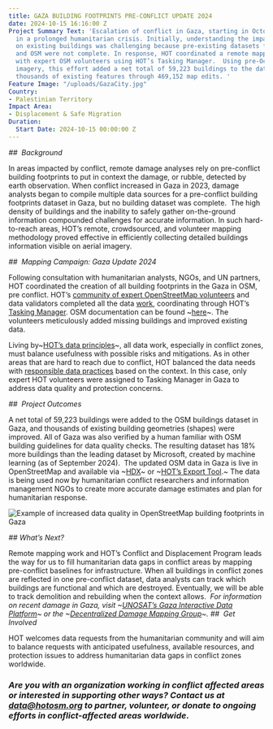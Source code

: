 ```yaml
---
title: GAZA BUILDING FOOTPRINTS PRE-CONFLICT UPDATE 2024
date: 2024-10-15 16:16:00 Z
Project Summary Text: 'Escalation of conflict in Gaza, starting in October 2023, resulted
  in a prolonged humanitarian crisis. Initially, understanding the impact of the conflict
  on existing buildings was challenging because pre-existing datasets from AI/ML models
  and OSM were not complete. In response, HOT coordinated a remote mapping campaign
  with expert OSM volunteers using HOT’s Tasking Manager.  Using pre-October 2023
  imagery, this effort added a net total of 59,223 buildings to the dataset and improved
  thousands of existing features through 469,152 map edits. '
Feature Image: "/uploads/GazaCity.jpg"
Country:
- Palestinian Territory
Impact Area:
- Displacement & Safe Migration
Duration:
  Start Date: 2024-10-15 00:00:00 Z
---
```


*##  Background*

In areas impacted by conflict, remote damage analyses rely on pre-conflict building footprints to put in context the damage, or rubble, detected by earth observation. When conflict increased in Gaza in 2023, damage analysts began to compile multiple data sources for a pre-conflict building footprints dataset in Gaza, but no building dataset was complete.  The high density of buildings and the inability to safely gather on-the-ground information compounded challenges for accurate information. In such hard-to-reach areas, HOT’s remote, crowdsourced, and volunteer mapping methodology proved effective in efficiently collecting detailed buildings information visible on aerial imagery.


*##  Mapping Campaign: Gaza Update 2024*

Following consultation with humanitarian analysts, NGOs, and UN partners, HOT coordinated the creation of all building footprints in the Gaza in OSM, pre conflict. HOT’s [community of expert OpenStreetMap volunteers](https://www.hotosm.org/community/) and data validators completed all the data [work](https://wiki.openstreetmap.org/wiki/Gaza_Update_2024), coordinating through HOT’s [Tasking Manager](https://tasks.hotosm.org/). OSM documentation can be found ~[here](https://wiki.openstreetmap.org/wiki/Gaza_Update_2024)~. The volunteers meticulously added missing buildings and improved existing data. 

Living by~[HOT’s data principles](https://www.hotosm.org/tools-and-data/data-principles/)~, all data work, especially in conflict zones, must balance usefulness with possible risks and mitigations. As in other areas that are hard to reach due to conflict, HOT balanced the data needs with [responsible data practices](https://www.hotosm.org/tools-and-data/data-principles/) based on the context. In this case, only expert HOT volunteers were assigned to Tasking Manager in Gaza to address data quality and protection concerns.

*##  Project Outcomes*

A net total of 59,223 buildings were added to the OSM buildings dataset in Gaza, and thousands of existing building geometries (shapes) were improved. All of Gaza was also verified by a human familiar with OSM building guidelines for data quality checks. The resulting dataset has 18% more buildings than the leading dataset by Microsoft, created by machine learning (as of September 2024). 
The updated OSM data in Gaza is live in OpenStreetMap and available via ~[HDX](https://data.humdata.org/dataset/hotosm_pse_buildings?)~ or ~[HOT’s Export Tool](https://export.hotosm.org/v3/).~ The data is being used now by humanitarian conflict researchers and information management NGOs to create more accurate damage estimates and plan for humanitarian response. 

![Example of increased data quality in OpenStreetMap building footprints in Gaza](/uploads/Example%20of%20increased%20data%20quality%20in%20OpenStreetMap%20building%20footprints%20in%20Gaza%20B.png)



*## What’s Next?*

Remote mapping work and HOT’s Conflict and Displacement Program leads the way for us to fill humanitarian data gaps in conflict areas by mapping pre-conflict baselines for infrastructure. When all buildings in conflict zones are reflected in one pre-conflict dataset, data analysts can track which buildings are functional and which are destroyed. Eventually, we will be able to track demolition and rebuilding when the context allows. 
*For information on recent damage in Gaza, visit ~[UNOSAT’s Gaza Interactive Data Platform](https://experience.arcgis.com/experience/ea5c453e92724c6ba0a7b8a4037129be/page/UNOSAT/?org=unosat&views=Share)~ or the ~[Decentralized Damage Mapping Group](https://www.conflict-damage.org/)~.*
*##  Get Involved*

HOT welcomes data requests from the humanitarian community and will aim to balance requests with anticipated usefulness, available resources, and protection issues to address humanitarian data gaps in conflict zones worldwide.
### *Are you with an organization working in conflict affected areas or interested in supporting other ways? Contact us at data@hotosm.org to partner, volunteer, or donate to ongoing efforts in conflict-affected areas worldwide*.